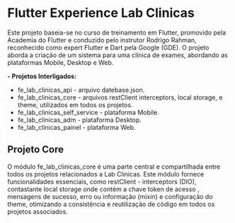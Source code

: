 # Flutter Experience Lab Clinicas

Este projeto baseia-se no curso de treinamento em Flutter, promovido pela Academia do Flutter e conduzido pelo instrutor Rodrigo Rahman, reconhecido como expert Flutter e Dart pela Google (GDE).
O projeto aborda a criação de um sistema para uma clínica de exames, abordando as plataformas Mobile, Desktop e Web.

**- Projetos Interligados:**
- fe_lab_clinicas_api - arquivo datebase.json.
- fe_lab_clinicas_core - arquivos restClient interceptors, local storage, e theme, utilizados em todos os projetos.
- fe_lab_clinicas_self_service - plataforma Mobile. 
- fe_lab_clinicas_adm - plataforma Desktop.
- fe_lab_clinicas_painel - plataforma Web.


## Projeto Core

O módulo fe_lab_clinicas_core é uma parte central e compartilhada entre todos os projetos relacionados a Lab Clinicas. Este módulo fornece funcionalidades essenciais, como restClient - interceptors (DIO), contastante local storage onde contém a chave token de acesso , mensagens de sucesso, erro ou informação (mixin) e configuração do theme, otimizando a consistência e reutilização de código em todos os projetos associados.
